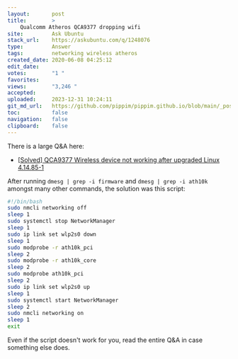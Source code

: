 ```yaml
---
layout:       post
title:        >
    Qualcomm Atheros QCA9377 dropping wifi
site:         Ask Ubuntu
stack_url:    https://askubuntu.com/q/1248076
type:         Answer
tags:         networking wireless atheros
created_date: 2020-06-08 04:25:12
edit_date:    
votes:        "1 "
favorites:    
views:        "3,246 "
accepted:     
uploaded:     2023-12-31 10:24:11
git_md_url:   https://github.com/pippim/pippim.github.io/blob/main/_posts/2020/2020-06-08-Qualcomm-Atheros-QCA9377-dropping-wifi.md
toc:          false
navigation:   false
clipboard:    false
---
```


There is a large Q&A here:

- [\[Solved\] QCA9377 Wireless device not working after upgraded Linux 4.14.85-1][1]



After running `dmesg | grep -i firmware` and `dmesg | grep -i ath10k` amongst many other commands, the solution was this script:

``` bash
#!/bin/bash
sudo nmcli networking off
sleep 1
sudo systemctl stop NetworkManager
sleep 1
sudo ip link set wlp2s0 down
sleep 1
sudo modprobe -r ath10k_pci
sleep 2
sudo modprobe -r ath10k_core
sleep 2
sudo modprobe ath10k_pci
sleep 2
sudo ip link set wlp2s0 up
sleep 1
sudo systemctl start NetworkManager
sleep 2
sudo nmcli networking on
sleep 1
exit
```
Even if the script doesn't work for you, read the entire Q&A in case something else does.

  [1]: https://forum.manjaro.org/t/solved-qca9377-wireless-device-not-working-after-upgraded-linux-4-14-85-1/68194/20
